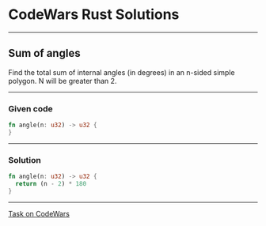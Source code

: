 # CodeWars Rust Solutions

----

## Sum of angles

Find the total sum of internal angles (in degrees) in an n-sided simple polygon. N will be greater than 2.

----

### **Given code**

```rust 
fn angle(n: u32) -> u32 {
}
```

----

### **Solution**

```rust
fn angle(n: u32) -> u32 {
  return (n - 2) * 180
}
```
----

[Task on CodeWars](https://www.codewars.com/kata/5a03b3f6a1c9040084001765/solutions/rust)
